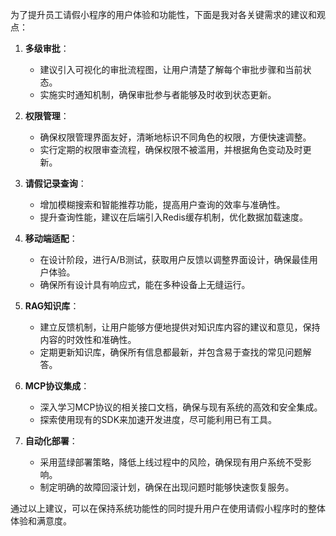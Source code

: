为了提升员工请假小程序的用户体验和功能性，下面是我对各关键需求的建议和观点：

1. **多级审批**：
   - 建议引入可视化的审批流程图，让用户清楚了解每个审批步骤和当前状态。
   - 实施实时通知机制，确保审批参与者能够及时收到状态更新。

2. **权限管理**：
   - 确保权限管理界面友好，清晰地标识不同角色的权限，方便快速调整。
   - 实行定期的权限审查流程，确保权限不被滥用，并根据角色变动及时更新。

3. **请假记录查询**：
   - 增加模糊搜索和智能推荐功能，提高用户查询的效率与准确性。
   - 提升查询性能，建议在后端引入Redis缓存机制，优化数据加载速度。

4. **移动端适配**：
   - 在设计阶段，进行A/B测试，获取用户反馈以调整界面设计，确保最佳用户体验。
   - 确保所有设计具有响应式，能在多种设备上无缝运行。

5. **RAG知识库**：
   - 建立反馈机制，让用户能够方便地提供对知识库内容的建议和意见，保持内容的时效性和准确性。
   - 定期更新知识库，确保所有信息都最新，并包含易于查找的常见问题解答。

6. **MCP协议集成**：
   - 深入学习MCP协议的相关接口文档，确保与现有系统的高效和安全集成。
   - 探索使用现有的SDK来加速开发进度，尽可能利用已有工具。

7. **自动化部署**：
   - 采用蓝绿部署策略，降低上线过程中的风险，确保现有用户系统不受影响。
   - 制定明确的故障回滚计划，确保在出现问题时能够快速恢复服务。

通过以上建议，可以在保持系统功能性的同时提升用户在使用请假小程序时的整体体验和满意度。
